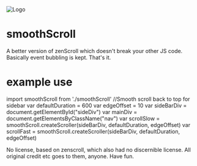 ![Logo](https://2oieu24ejvlgafc161o49t49-wpengine.netdna-ssl.com/wp-content/uploads/2014/09/scroll_to-637x358.jpg)

# smoothScroll
A better version of zenScroll which doesn't break your other JS code. Basically event bubbling is kept.  That's it.

# example use
import smoothScroll from './smoothScroll' 
//Smooth scroll back to top for sidebar
var defaultDuration = 600
var edgeOffset = 10
var sideBarDiv = document.getElementById("sideDiv")
var mainDiv = document.getElementsByClassName("nav") 
var scrollSlow = smoothScroll.createScroller(sideBarDiv, defaultDuration, edgeOffset)
var scrollFast = smoothScroll.createScroller(sideBarDiv, defaultDuration, edgeOffset)


No license, based on zenscroll, which also had no discernible license.  All original credit etc goes to them, anyone.  Have fun.
